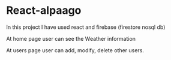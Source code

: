 # React-alpaago

In this project I have used react and firebase (firestore nosql db)

At home page user can see the Weather information

At users page user can add, modify, delete other users.
